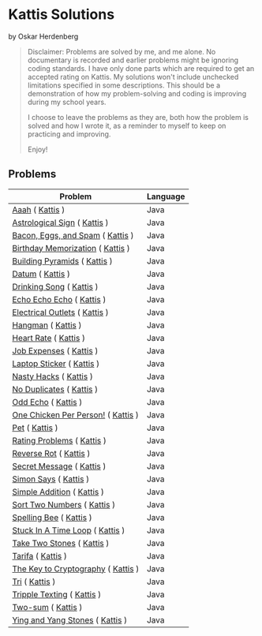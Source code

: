<h1>Kattis Solutions</h1>

by Oskar Herdenberg

>Disclaimer:
>Problems are solved by me, and me alone.
>No documentary is recorded and earlier problems might be ignoring coding standards.
> I have only done parts which are required to get an accepted rating on Kattis. My solutions won't include unchecked limitations specified in some descriptions.
>This should be a demonstration of how my problem-solving and coding is improving during my school years.
>
>I choose to leave the problems as they are, both how the problem is solved and how I wrote it, as a reminder to myself to keep on practicing and improving.
>
>Enjoy!

<H2>Problems</H2>

| Problem                                                                                                                       | Language |
|-------------------------------------------------------------------------------------------------------------------------------|---------|
| [Aaah](src/Aaah.java) ( [Kattis](https://open.kattis.com/problems/aaah) )                                                     | Java    |
| [Astrological Sign](src/AstrologicalSign.java) ( [Kattis](https://open.kattis.com/problems/astrologicalsign) )                | Java    |
| [Bacon, Eggs, and Spam](src/BaconEggsSpam.java) ( [Kattis](https://open.kattis.com/problems/baconeggsandspam) )               | Java    |
| [Birthday Memorization](src/BirthdayMemorization.java) ( [Kattis](https://open.kattis.com/problems/fodelsedagsmemorisering) ) | Java    |
| [Building Pyramids](src/BuildingPyramids.java) ( [Kattis](https://open.kattis.com/problems/pyramids) )                        | Java    |
| [Datum](src/Datum.java) ( [Kattis](https://open.kattis.com/problems/datum) )                                                  | Java    |
| [Drinking Song](src/DrinkingSong.java) ( [Kattis](https://open.kattis.com/problems/drinkingsong) )                            | Java    |
| [Echo Echo Echo](src/EchoEchoEcho.java) ( [Kattis](https://open.kattis.com/problems/echoechoecho) )                           | Java    |
| [Electrical Outlets](src/ElectricalOutlets.java) ( [Kattis](https://open.kattis.com/problems/electricaloutlets) )             | Java    |
| [Hangman](src/Hangman.java) ( [Kattis](https://open.kattis.com/problems/hangman) )                                            | Java    |
| [Heart Rate](src/HeartRate.java) ( [Kattis](https://open.kattis.com/problems/heartrate) )                                     | Java    |
| [Job Expenses](src/JobExpenses.java) ( [Kattis](https://open.kattis.com/problems/jobexpenses) )                                 | Java    |
| [Laptop Sticker](src/LaptopSticker.java) ( [Kattis](https://open.kattis.com/problems/laptopsticker) )                         | Java    |
| [Nasty Hacks](src/NastyHacks.java) ( [Kattis](https://open.kattis.com/problems/nastyhacks) )                                  | Java    |
| [No Duplicates](src/NoDuplicates.java) ( [Kattis](https://open.kattis.com/problems/nodup) )                                   | Java    |
| [Odd Echo](src/OddEcho.java) ( [Kattis](https://open.kattis.com/problems/oddecho) )                                           | Java    |
| [One Chicken Per Person!](src/OneChickenPerPerson.java) ( [Kattis](https://open.kattis.com/problems/onechicken) )             | Java    |
| [Pet](src/Pet.java) ( [Kattis](https://open.kattis.com/problems/pet) )                                                        | Java    |
| [Rating Problems](src/RatingProblems.java) ( [Kattis](https://open.kattis.com/problems/ratingproblems) )                      | Java    |
| [Reverse Rot](src/ReverseRot.java) ( [Kattis](https://open.kattis.com/problems/reverserot) )                                  | Java    |
| [Secret Message](src/SecretMessage.java) ( [Kattis](https://open.kattis.com/problems/secretmessage) )                         | Java    |
| [Simon Says](src/SimonSays.java) ( [Kattis](https://open.kattis.com/problems/simonsays) )                                     | Java    |
| [Simple Addition](src/SimpleAddition.java) ( [Kattis](https://open.kattis.com/problems/simpleaddition) )                      | Java    |
| [Sort Two Numbers](src/SortTwoNumbers.java) ( [Kattis](https://open.kattis.com/problems/sorttwonumbers) )                     | Java    |
| [Spelling Bee](src/SpellingBee.java) ( [Kattis](https://open.kattis.com/problems/spellingbee) )                               | Java    |
| [Stuck In A Time Loop](src/StuckInATimeLoop.java) ( [Kattis](https://open.kattis.com/problems/timeloop) )                     | Java    |
| [Take Two Stones](src/TakeTwoStones.java) ( [Kattis](https://open.kattis.com/problems/twostones) )                            | Java    |
| [Tarifa](src/Tarifa.java) ( [Kattis](https://open.kattis.com/problems/tarifa) )                                               | Java    |
| [The Key to Cryptography](src/TheKeyToCryptography.java) ( [Kattis](https://open.kattis.com/problems/keytocrypto) )           | Java    |
| [Tri](src/Tri.java) ( [Kattis](https://open.kattis.com/problems/tri) )                                                        | Java    |
| [Tripple Texting](src/TripleTexting.java) ( [Kattis](https://open.kattis.com/problems/tripletexting) )                        | Java    |
| [Two-sum](src/TwoSum.java) ( [Kattis](https://open.kattis.com/problems/twosum) )                                              | Java    |
| [Ying and Yang Stones](src/YinYangStones.java) ( [Kattis](https://open.kattis.com/problems/yinyangstones) )                   | Java    |

